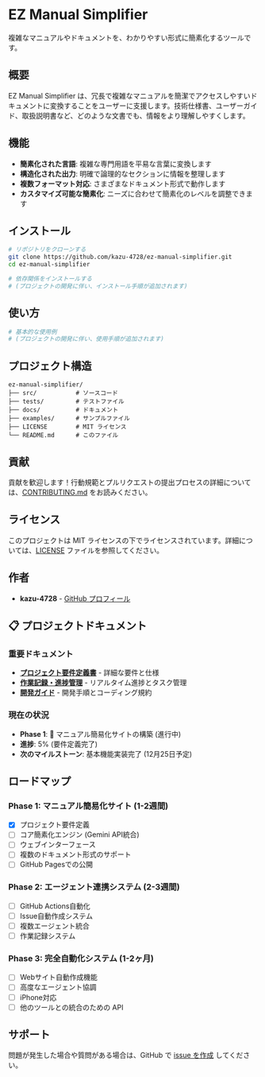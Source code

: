 # EZ Manual Simplifier

複雑なマニュアルやドキュメントを、わかりやすい形式に簡素化するツールです。

## 概要

EZ Manual Simplifier は、冗長で複雑なマニュアルを簡潔でアクセスしやすいドキュメントに変換することをユーザーに支援します。技術仕様書、ユーザーガイド、取扱説明書など、どのような文書でも、情報をより理解しやすくします。

## 機能

- **簡素化された言語**: 複雑な専門用語を平易な言葉に変換します
- **構造化された出力**: 明確で論理的なセクションに情報を整理します
- **複数フォーマット対応**: さまざまなドキュメント形式で動作します
- **カスタマイズ可能な簡素化**: ニーズに合わせて簡素化のレベルを調整できます

## インストール

```bash
# リポジトリをクローンする
git clone https://github.com/kazu-4728/ez-manual-simplifier.git
cd ez-manual-simplifier

# 依存関係をインストールする
# (プロジェクトの開発に伴い、インストール手順が追加されます)
```

## 使い方

```bash
# 基本的な使用例
# (プロジェクトの開発に伴い、使用手順が追加されます)
```

## プロジェクト構造

```
ez-manual-simplifier/
├── src/           # ソースコード
├── tests/         # テストファイル
├── docs/          # ドキュメント
├── examples/      # サンプルファイル
├── LICENSE        # MIT ライセンス
└── README.md      # このファイル
```

## 貢献

貢献を歓迎します！行動規範とプルリクエストの提出プロセスの詳細については、[CONTRIBUTING.md](CONTRIBUTING.md) をお読みください。

## ライセンス

このプロジェクトは MIT ライセンスの下でライセンスされています。詳細については、[LICENSE](LICENSE) ファイルを参照してください。

## 作者

- **kazu-4728** - [GitHub プロフィール](https://github.com/kazu-4728)

## 📋 プロジェクトドキュメント

### 重要ドキュメント
- [**プロジェクト要件定義書**](docs/PROJECT_REQUIREMENTS.md) - 詳細な要件と仕様
- [**作業記録・進捗管理**](docs/WORK_LOG.md) - リアルタイム進捗とタスク管理
- [**開発ガイド**](docs/DEVELOPMENT_GUIDE.md) - 開発手順とコーディング規約

### 現在の状況
- **Phase 1**: 🔄 マニュアル簡易化サイトの構築 (進行中)
- **進捗**: 5% (要件定義完了)
- **次のマイルストーン**: 基本機能実装完了 (12月25日予定)

## ロードマップ

### Phase 1: マニュアル簡易化サイト (1-2週間)
- [x] プロジェクト要件定義
- [ ] コア簡素化エンジン (Gemini API統合)
- [ ] ウェブインターフェース
- [ ] 複数のドキュメント形式のサポート
- [ ] GitHub Pagesでの公開

### Phase 2: エージェント連携システム (2-3週間)
- [ ] GitHub Actions自動化
- [ ] Issue自動作成システム
- [ ] 複数エージェント統合
- [ ] 作業記録システム

### Phase 3: 完全自動化システム (1-2ヶ月)
- [ ] Webサイト自動作成機能
- [ ] 高度なエージェント協調
- [ ] iPhone対応
- [ ] 他のツールとの統合のための API

## サポート

問題が発生した場合や質問がある場合は、GitHub で [issue を作成](https://github.com/kazu-4728/ez-manual-simplifier/issues) してください。
